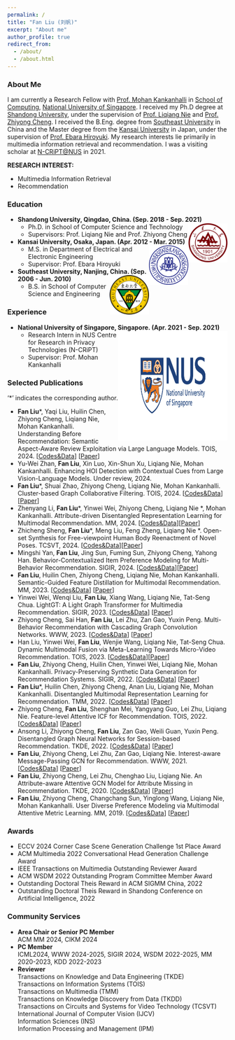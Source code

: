 ```yaml
---
permalink: /
title: "Fan Liu (刘帆)"
excerpt: "About me"
author_profile: true
redirect_from: 
  - /about/
  - /about.html
---
```


### About Me
I am currently a Research Fellow with [Prof. Mohan Kankanhalli](https://www.comp.nus.edu.sg/~mohan/) in [School of Computing](https://www.comp.nus.edu.sg/), [National University of Singapore](https://www.nus.edu.sg/). I received my Ph.D degree at [Shandong University](https://www.sdu.edu.cn/), under the supervision of [Prof. Liqiang Nie](https://liqiangnie.github.io/index.html) and [Prof. Zhiyong Cheng](https://sites.google.com/view/zycheng). I received the B.Eng. degree from [Southeast University](https://www.seu.edu.cn/) in China and the Master degree from the [Kansai University](https://www.kansai-u.ac.jp/) in Japan, under the supervision of [Prof. Ebara Hiroyuki](https://gakujo.kansai-u.ac.jp/profile/en/3b9d26c7eb2cecuf4f1fdf+f7077b.html). My research interests lie primarily in multimedia information retrieval and recommendation. I was a visiting scholar at [N-CRiPT@NUS](https://ncript.comp.nus.edu.sg/) in 2021.

<b>RESEARCH INTEREST:</b>
* Multimedia Information Retrieval 
* Recommendation

### Education
- **Shandong University, Qingdao, China. (Sep. 2018 - Sep. 2021)** <img align="Right" src="images/SDU_logo.png" width="90" height="90"/>
  - Ph.D. in School of Computer Science and Technology 
  - Supervisors: Prof. Liqiang Nie and Prof. Zhiyong Cheng 
- **Kansai University, Osaka, Japan. (Apr. 2012 - Mar. 2015)** <img align="Right" src="images/KU_logo.jpg" width="90" height="90"/>
  - M.S. in Department of Electrical and Electronic Engineering
  - Supervisor: Prof. Ebara Hiroyuki
-  **Southeast University, Nanjing, China. (Sep. 2006 - Jun. 2010)** <img align="Right" src="images/SEU_logo.png" width="90" height="90"/>
   - B.S. in School of Computer Science and Engineering
 
### Experience
* **National University of Singapore, Singapore. (Apr. 2021 - Sep. 2021)** <img align="Right" src="images/NUS_logo2.jpg" width="250" height="250"/>
  * Research Intern in NUS Centre for Research in Privacy Technologies (N-CRiPT) 
  * Supervisor: Prof. Mohan Kankanhalli
    
### Selected Publications
‘*’ indicates the corresponding author.

* **Fan Liu***, Yaqi Liu, Huilin Chen, Zhiyong Cheng, Liqiang Nie, Mohan Kankanhalli. Understanding Before Recommendation: Semantic Aspect-Aware Review Exploitation via Large Language Models. TOIS, 2024. [[Codes&Data](https://github.com/HuilinChenJN/LLMSAGCN)] [[Paper](https://arxiv.org/pdf/2312.16275)]
* Yu-Wei Zhan, **Fan Liu**, Xin Luo, Xin-Shun Xu, Liqiang Nie, Mohan Kankanhalli. Enhancing HOI Detection with Contextual Cues from Large Vision-Language Models. Under review, 2024.
* **Fan Liu***, Shuai Zhao, Zhiyong Cheng, Liqiang Nie, Mohan Kankanhalli. Cluster-based Graph Collaborative Filtering. TOIS, 2024. [[Codes&Data](https://github.com/zhao254014/ClusterGCF)][[Paper](https://dl.acm.org/doi/abs/10.1145/3687481)]
* Zhenyang Li, **Fan Liu***, Yinwei Wei, Zhiyong Cheng, Liqiang Nie *, Mohan Kankanhalli. Attribute-driven Disentangled Representation Learning for Multimodal Recommendation. MM, 2024. [[Codes&Data](https://github.com/SDLZY/AD-DRL)][[Paper](https://dl.acm.org/doi/pdf/10.1145/3664647.3681148)]
* Zhicheng Sheng, **Fan Liu***, Meng Liu, Feng Zheng, Liqiang Nie *. Open-set Synthesis for Free-viewpoint Human Body Reenactment of Novel Poses. TCSVT, 2024. [[Codes&Data]()][[Paper](https://ieeexplore.ieee.org/abstract/document/10613821)]
* Mingshi Yan, **Fan Liu**, Jing Sun, Fuming Sun, Zhiyong Cheng, Yahong Han. Behavior-Contextualized Item Preference Modeling for Multi-Behavior Recommendation. SIGIR, 2024.  [[Codes&Data](https://github.com/MingshiYan/BIPN)][[Paper](https://arxiv.org/abs/2404.18166)]
* **Fan Liu**, Huilin Chen, Zhiyong Cheng, Liqiang Nie, Mohan Kankanhalli. Semantic-Guided Feature Distillation for Multimodal
Recommendation. MM, 2023. [[Codes&Data](https://github.com/HuilinChenJN/SGFD)] [[Paper](https://arxiv.org/pdf/2308.03113.pdf)]
* Yinwei Wei, Wenqi Liu, **Fan Liu**, Xiang Wang, Liqiang Nie, Tat-Seng Chua. LightGT: A Light Graph Transformer for Multimedia Recommendation. SIGIR, 2023. [[Codes&Data](https://github.com/Liuwq-bit/LightGT)] [[Paper](https://dl.acm.org/doi/abs/10.1145/3539618.3591716)]
* Zhiyong Cheng, Sai Han, **Fan Liu**, Lei Zhu, Zan Gao, Yuxin Peng. Multi-Behavior Recommendation with Cascading Graph Convolution Networks. WWW, 2023. [[Codes&Data](https://github.com/SS-00-SS/MBCGCN)] [[Paper](https://arxiv.org/pdf/2303.15720.pdf)]
* Han Liu, Yinwei Wei, **Fan Liu**, Wenjie Wang, Liqiang Nie, Tat-Seng Chua. Dynamic Multimodal Fusion via Meta-Learning Towards Micro-Video Recommendation. TOIS, 2023. [[Codes&Data](https://github.com/hanliu95/MetaMMF)][[Paper](https://dl.acm.org/doi/pdf/10.1145/3617827)]
* **Fan Liu**, Zhiyong Cheng, Huilin Chen, Yinwei Wei, Liqiang Nie, Mohan Kankanhalli. Privacy-Preserving Synthetic Data Generation for Recommendation Systems. SIGIR, 2022. [[Codes&Data](https://github.com/HuilinChenJN/UPC-SDG)] [[Paper](https://dl.acm.org/doi/abs/10.1145/3477495.3532044)]
* **Fan Liu***, Huilin Chen, Zhiyong Cheng, Anan Liu, Liqiang Nie, Mohan Kankanhalli. Disentangled Multimodal Representation Learning for Recommendation. TMM, 2022. [[Codes&Data](https://github.com/liufancs/DMRL)] [[Paper](https://arxiv.org/abs/2203.05406)]
* Zhiyong Cheng, **Fan Liu**, Shenghan Mei, Yangyang Guo, Lei Zhu, Liqiang Nie. Feature-level Attentive ICF for Recommendation. TOIS, 2022. [[Codes&Data](https://github.com/liufancs/FLA)] [[Paper](https://arxiv.org/abs/2102.10745)]
* Ansong Li, Zhiyong Cheng, **Fan Liu**, Zan Gao, Weili Guan, Yuxin Peng. Disentangled Graph Neural Networks for Session-based Recommendation. TKDE, 2022. [[Codes&Data](https://github.com/AnsongLi/Disen-GNN)] [[Paper](https://arxiv.org/abs/2201.03482)]
* **Fan Liu**, Zhiyong Cheng, Lei Zhu, Zan Gao, Liqiang Nie. Interest-aware Message-Passing GCN for Recommendation. WWW, 2021. [[Codes&Data](https://github.com/liufancs/IMP_GCN)] [[Paper](https://arxiv.org/pdf/2102.10044.pdf)]
* **Fan Liu**, Zhiyong Cheng, Lei Zhu, Chenghao Liu, Liqiang Nie. An Attribute-aware Attentive GCN Model for Attribute Missing in Recommendation. TKDE, 2020. [[Codes&Data](https://github.com/liufancs/a2_gcn)] [[Paper](https://ieeexplore.ieee.org/document/9272360)]
* **Fan Liu**, Zhiyong Cheng, Changchang Sun, Yinglong Wang, Liqiang Nie, Mohan Kankanhalli. User Diverse Preference Modeling via Multimodal Attentive Metric Learning. MM, 2019. [[Codes&Data](https://github.com/liufancs/MAML)] [[Paper](https://arxiv.org/abs/1908.07738)]

### Awards
* ECCV 2024 Corner Case Scene Generation Challenge 1st Place Award
* ACM Multimedia 2022 Conversational Head Generation Challenge Award
* IEEE Transactions on Multimedia Outstanding Reviewer Award
* ACM WSDM 2022 Outstanding Program Committee Member Award
* Outstanding Doctoral Theis Reward in ACM SIGMM China, 2022
* Outstanding Doctoral Theis Reward in Shandong Conference on Artificial Intelligence, 2022






### Community Services
* **Area Chair or Senior PC Member**  
ACM MM 2024, CIKM 2024
* **PC Member**  
ICML2024, WWW 2024-2025, SIGIR 2024, WSDM 2022-2025, MM 2020-2023, KDD 2022-2023
* **Reviewer**  
Transactions on Knowledge and Data Engineering (TKDE)  
Transactions on Information Systems (TOIS)  
Transactions on Multimedia (TMM)  
Transactions on Knowledge Discovery from Data (TKDD)  
Transactions on Circuits and Systems for Video Technology
 (TCSVT)  
International Journal of Computer Vision (IJCV)  
Information Sciences (INS)  
Information Processing and Management (IPM)  


